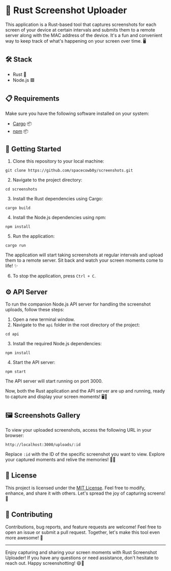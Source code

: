 # 📸 Rust Screenshot Uploader

This application is a Rust-based tool that captures screenshots for each screen of your device at certain intervals and submits them to a remote server along with the MAC address of the device. It's a fun and convenient way to keep track of what's happening on your screen over time. 🖥️

## 🛠️ Stack

- Rust 🦀
- Node.js 🟩

## 📋 Requirements

Make sure you have the following software installed on your system:

- [Cargo](https://doc.rust-lang.org/cargo/) 📦
- [npm](https://www.npmjs.com/get-npm) 📦

## 🚀 Getting Started

1. Clone this repository to your local machine:

```
git clone https://github.com/spacecowb0y/screenshots.git
```

2. Navigate to the project directory:

```
cd screenshots
```

3. Install the Rust dependencies using Cargo:

```
cargo build
```

4. Install the Node.js dependencies using npm:

```
npm install
```

5. Run the application:

```
cargo run
```

The application will start taking screenshots at regular intervals and upload them to a remote server. Sit back and watch your screen moments come to life! ✨

6. To stop the application, press `Ctrl + C`.

## ⚙️ API Server

To run the companion Node.js API server for handling the screenshot uploads, follow these steps:

1. Open a new terminal window.
2. Navigate to the `api` folder in the root directory of the project:

```
cd api
```

3. Install the required Node.js dependencies:

```
npm install
```

4. Start the API server:

```
npm start
```

The API server will start running on port 3000.

Now, both the Rust application and the API server are up and running, ready to capture and display your screen moments! 🖥️📸

## 🖼️ Screenshots Gallery

To view your uploaded screenshots, access the following URL in your browser:

```
http://localhost:3000/uploads/:id
```

Replace `:id` with the ID of the specific screenshot you want to view. Explore your captured moments and relive the memories! 📸🎉

## 📄 License

This project is licensed under the [MIT License](LICENSE). Feel free to modify, enhance, and share it with others. Let's spread the joy of capturing screens! 🌟

## 🤝 Contributing

Contributions, bug reports, and feature requests are welcome! Feel free to open an issue or submit a pull request. Together, let's make this tool even more awesome! 🚀

---

Enjoy capturing and sharing your screen moments with Rust Screenshot Uploader! If you have any questions or need assistance, don't hesitate to reach out. Happy screenshotting! 😄📸